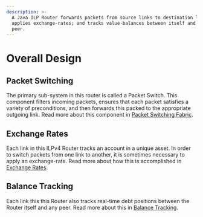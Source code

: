 ```yaml
---
description: >-
  A Java ILP Router forwards packets from source links to destination links;
  applies exchange-rates; and tracks value-balances between itself and each
  peer.
---
```


# Overall Design

## Packet Switching

The primary sub-system in this router is called a Packet Switch. This component filters incoming packets, ensures that each packet satisfies a variety of preconditions, and then forwards this packed to the appropriate outgoing link. Read more about this component in [Packet Switching Fabric](packet-switching-fabric.md).

## Exchange Rates

Each link in this ILPv4 Router tracks an account in a unique asset. In order to switch packets from one link to another, it is sometimes necessary to apply an exchange-rate. Read more about how this is accomplished in [Exchange Rates](exchange-rates.md).

## Balance Tracking

Each link this this Router also tracks real-time debt positions between the Router itself and any peer. Read more about this in [Balance Tracking](balance-tracking.md).

